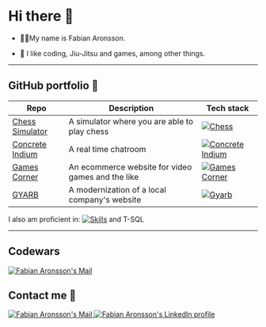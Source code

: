 # Hi there 👋 
* 🙍‍♂️My name is Fabian Aronsson. 

* 👀 I like coding, Jiu-Jitsu and games, among other things.

---

## GitHub portfolio :briefcase:

| Repo                           | Description                                                   | Tech stack                     |
| ------------------------------ | ------------------------------------------------------------- | ------------------------------ |
| [Chess Simulator][cs]          | A simulator where you are able to play chess                  | [![Chess](https://skillicons.dev/icons?i=dotnet,cs)](https://github.com/FabianAronsson/Chess-GUI)                          |
| [Concrete Indium][ci]          | A real time chatroom                                          | [![Concrete Indium](https://skillicons.dev/icons?i=js,ts,vue,mongodb,sass,nodejs)](https://github.com/FabianAronsson/Concrete-Indium)                           |
| [Games Corner][gc]        | An ecommerce website for video games and the like                 | [![Games Corner](https://skillicons.dev/icons?i=dotnet,cs,azure)](https://github.com/FabianAronsson/GamesCorner)                           |
| [GYARB][gy]                    | A modernization of a local company's website                  | [![Gyarb](https://skillicons.dev/icons?i=html,css,js,mongodb,bootstrap,nodejs)](https://github.com/FabianAronsson/GYARB)                           |

[cs]: https://github.com/FabianAronsson/Chess-GUI
[ci]: https://github.com/FabianAronsson/Concrete-Indium
[gc]: https://github.com/FabianAronsson/GamesCorner
[gy]: https://github.com/FabianAronsson/GYARB

I also am proficient in:
[![Skills](https://skillicons.dev/icons?i=java,mysql,sqlite)]()  and T-SQL

---

## Codewars
<a href="https://www.codewars.com/users/FabianAronsson">
      <img src="https://www.codewars.com/users/FabianAronsson/badges/large" 
           alt="Fabian Aronsson's Mail"/>
</a>


## Contact me :iphone:
<a href="mailto:fabian.aronsson@iths.se">
      <img src="https://img.shields.io/badge/Mail-fff?style=for-the-badge&logo=gmail" 
           alt="Fabian Aronsson's Mail"/>
</a>
<a href="https://www.linkedin.com/in/fabianaronsson" target="_blank" rel="noopener noreferrer">
      <img src="https://img.shields.io/badge/LinkedIn-0077B5?style=for-the-badge&logo=linkedin&logoColor=white" 
           alt="Fabian Aronsson's LinkedIn profile"/>
</a>


